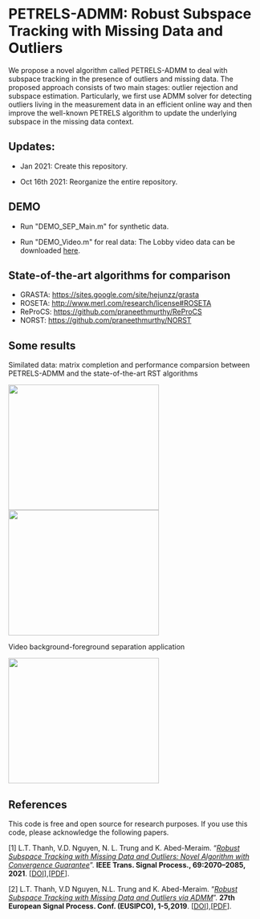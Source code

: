 # PETRELS-ADMM: Robust Subspace Tracking with Missing Data and Outliers

We propose a novel algorithm called PETRELS-ADMM to deal with subspace tracking in the presence of outliers and missing data. The proposed approach consists of two main stages: outlier rejection and subspace estimation. Particularly, we first use ADMM solver for detecting outliers living in the measurement data in an efficient online way and then improve the well-known PETRELS algorithm to update the underlying subspace in the missing data context.

## Updates:
+ Jan 2021: Create this repository.

+ Oct 16th 2021: Reorganize the entire repository.

## DEMO

+ Run "DEMO_SEP_Main.m" for synthetic data.

+ Run "DEMO_Video.m" for real data: The Lobby video data can be downloaded [here](https://drive.google.com/drive/folders/11a_TgkJAyw7PvF-lz9RuUW_SHeMk_F1H?usp=sharing).

## State-of-the-art algorithms for comparison
+ GRASTA: https://sites.google.com/site/hejunzz/grasta
+ ROSETA: http://www.merl.com/research/license#ROSETA
+ ReProCS: https://github.com/praneethmurthy/ReProCS
+ NORST: https://github.com/praneethmurthy/NORST

## Some results

Similated data: matrix completion and performance comparsion between PETRELS-ADMM and the state-of-the-art RST algorithms
<p float="left">
  <img src="https://user-images.githubusercontent.com/26319211/110497389-b01e0680-80f6-11eb-870f-88e9b6c65ae4.PNG" width="300" height='250' />
  <img src="https://user-images.githubusercontent.com/26319211/110496361-af38a500-80f5-11eb-84c3-26485bda807c.jpg" width="300" height='250' /> 
</p>

Video background-foreground separation application

<img src="https://user-images.githubusercontent.com/26319211/110496363-afd13b80-80f5-11eb-8770-30510d66e271.PNG" width="300" height='250'>


## References

This code is free and open source for research purposes. If you use this code, please acknowledge the following papers.

[1] L.T. Thanh, V.D. Nguyen, N. L. Trung and K. Abed-Meraim. “[*Robust Subspace Tracking with Missing Data and Outliers: Novel Algorithm with Convergence Guarantee*](https://drive.google.com/file/d/1MIFmZlQyx1L3lUZ5QGz6ARWVPD4eBYgF/view?usp=sharing)”. **IEEE Trans. Signal Process., 69:2070–2085, 2021**. [[DOI](https://ieeexplore.ieee.org/document/9381678)],[[PDF](https://drive.google.com/file/d/1MIFmZlQyx1L3lUZ5QGz6ARWVPD4eBYgF/view?usp=sharing)].

[2] L.T. Thanh, V.D Nguyen, N.L. Trung and K. Abed-Meraim. “[*Robust Subspace Tracking with Missing Data and Outliers via ADMM*](https://drive.google.com/file/d/1fOfWjUdMgUuOI7yWpouid3BMb29QQzkr/view?usp=sharing)”. **27th European Signal Process. Conf. (EUSIPCO), 1-5,2019**. [[DOI]( https://ieeexplore.ieee.org/document/8903031)],[[PDF](https://drive.google.com/file/d/1fOfWjUdMgUuOI7yWpouid3BMb29QQzkr/view?usp=sharing)].

